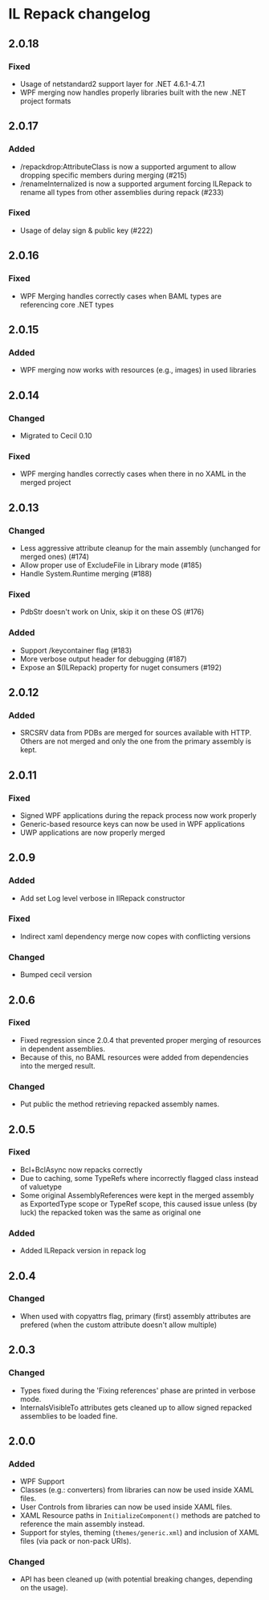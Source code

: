 # IL Repack changelog

## 2.0.18
### Fixed
* Usage of netstandard2 support layer for .NET 4.6.1-4.7.1
* WPF merging now handles properly libraries built with the new .NET project formats

## 2.0.17
### Added
* /repackdrop:AttributeClass is now a supported argument to allow dropping specific members during merging (#215)
* /renameInternalized is now a supported argument forcing ILRepack to rename all types from other assemblies during repack (#233)

### Fixed
* Usage of delay sign & public key (#222)

## 2.0.16
### Fixed
* WPF Merging handles correctly cases when BAML types are referencing core .NET types

## 2.0.15
### Added
* WPF merging now works with resources (e.g., images) in used libraries

## 2.0.14
### Changed
* Migrated to Cecil 0.10

### Fixed
* WPF merging handles correctly cases when there in no XAML in the merged project

## 2.0.13
### Changed
* Less aggressive attribute cleanup for the main assembly (unchanged for merged ones) (#174)
* Allow proper use of ExcludeFile in Library mode (#185)
* Handle System.Runtime merging (#188)

### Fixed
* PdbStr doesn't work on Unix, skip it on these OS (#176)

### Added
* Support /keycontainer flag (#183)
* More verbose output header for debugging (#187)
* Expose an $(ILRepack) property for nuget consumers (#192)

## 2.0.12
### Added
* SRCSRV data from PDBs are merged for sources available with HTTP. Others are not merged and only the one from the primary assembly is kept.

## 2.0.11
### Fixed
* Signed WPF applications during the repack process now work properly
* Generic-based resource keys can now be used in WPF applications
* UWP applications are now properly merged

## 2.0.9

### Added
* Add set Log level verbose in IlRepack constructor

### Fixed
* Indirect xaml dependency merge now copes with conflicting versions

### Changed
* Bumped cecil version

## 2.0.6

### Fixed
* Fixed regression since 2.0.4 that prevented proper merging of resources in dependent assemblies.
 * Because of this, no BAML resources were added from dependencies into the merged result.

### Changed
* Put public the method retrieving repacked assembly names.

## 2.0.5

### Fixed
* Bcl+BclAsync now repacks correctly
* Due to caching, some TypeRefs where incorrectly flagged class instead of valuetype
* Some original AssemblyReferences were kept in the merged assembly as ExportedType scope or TypeRef scope, this caused issue unless (by luck) the repacked token was the same as original one

### Added
* Added ILRepack version in repack log

## 2.0.4

### Changed
* When used with copyattrs flag, primary (first) assembly attributes are prefered
  (when the custom attribute doesn't allow multiple)

## 2.0.3

### Changed
* Types fixed during the 'Fixing references' phase are printed in verbose mode.
* InternalsVisibleTo attributes gets cleaned up to allow signed repacked assemblies to be loaded fine.

## 2.0.0

### Added
* WPF Support
 * Classes (e.g.: converters) from libraries can now be used inside XAML files.
 * User Controls from libraries can now be used inside XAML files.
 * XAML Resource paths in `InitializeComponent()` methods are patched to reference the main assembly instead.
 * Support for styles, theming (`themes/generic.xml`) and inclusion of XAML files (via pack or non-pack URIs).

### Changed
* API has been cleaned up (with potential breaking changes, depending on the usage).

